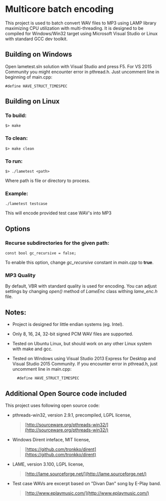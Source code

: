 Multicore batch encoding
========================
This project is used to batch convert WAV files to MP3 using LAMP library maximizing CPU utilization with multi-threading.
It is designed to be compiled for Windows/Win32 target using Microsoft Visual Studio or Linux with standard GCC dev toolkit.

Building on Windows
-------------------
Open lametest.sln solution with Visual Studio and press F5.
For VS 2015 Community you might encounter error in pthread.h. Just uncomment line in beginning of main.cpp:

    #define HAVE_STRUCT_TIMESPEC

Building on Linux
-----------------
### To build:
    $> make

### To clean:
    $> make clean

### To run:
    $> ./lametest <path>
Where path is file or directory to process.

### Example:
    ./lametest testcase
This will encode provided test case WAV's into MP3

Options
-------
### Recurse subdirectories for the given path:
    const bool gc_recursive = false;
To enable this option, change _gc_recursive_ constant in _main.cpp_ to __true__.

### MP3 Quality

By default, VBR with standard quality is used for encoding. You can adjust settings by changing *open()*
method of *LameEnc* class withing *lame_enc.h* file.

Notes:
------
* Project is designed for little endian systems (eg. Intel).
* Only 8, 16, 24, 32-bit signed PCM WAV files are supported.
* Tested on Ubuntu Linux, but should work on any other Linux system with make and gcc.
* Tested on Windows using Visual Studio 2013 Express for Desktop and Visual Studio 2015 Community.
  If you encounter error in pthread.h, just uncomment line in main.cpp:
        
        #define HAVE_STRUCT_TIMESPEC


Additional Open Source code included
------------------------------------
This project uses following open source code:

* pthreads-win32, version 2.9.1, precompiled, LGPL license,
  > [http://sourceware.org/pthreads-win32/](http://sourceware.org/pthreads-win32/)

* Windows Dirent inteface, MIT license,
  > [https://github.com/tronkko/dirent](https://github.com/tronkko/dirent)

* LAME, version 3.100, LGPL license,
  > [http://lame.sourceforge.net/](http://lame.sourceforge.net/)

* Test case WAVs are excerpt based on "Divan Dan" song by E-Play band.
  > [http://www.eplaymusic.com/](http://www.eplaymusic.com/)
